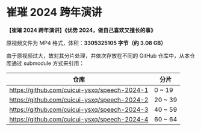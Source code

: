 # 崔璀 2024 跨年演讲

**【崔璀 2024 跨年演讲】《优势 2024，做自己喜欢又擅长的事》**

原视频文件为 MP4 格式，体积：**3305325105 字节（约 3.08 GB）**

由于原视频过大，故对其分片处理，并依次存放在不同的 GitHub 仓库中，从本仓库通过 submodule 方式来引用：

| 仓库 | 分片 |
| --- | --- |
| <https://github.com/cuicui-ysxq/speech-2024-1> | 0 ~ 19 |
| <https://github.com/cuicui-ysxq/speech-2024-2> | 20 ~ 39 |
| <https://github.com/cuicui-ysxq/speech-2024-3> | 40 ~ 59 |
| <https://github.com/cuicui-ysxq/speech-2024-4> | 60 ~ 64 |